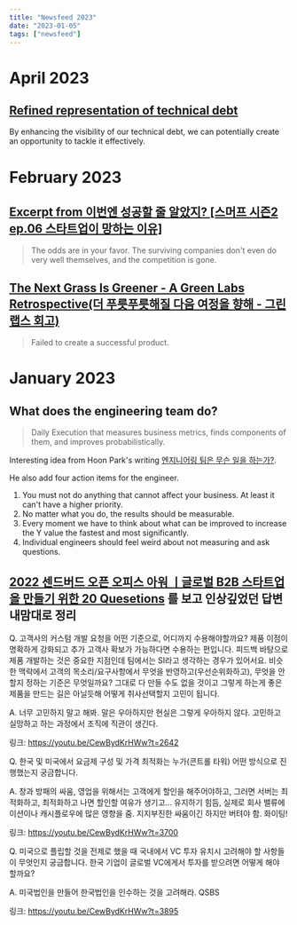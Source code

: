 ```yaml
---
title: "Newsfeed 2023"
date: "2023-01-05"
tags: ["newsfeed"]
---
```


# April 2023

## [Refined representation of technical debt](https://mobile.twitter.com/John_Grib/status/1642361106319691787)

By enhancing the visibility of our technical debt, we can potentially create an opportunity to tackle it effectively.

# February 2023

## [Excerpt from 이번엔 성공할 줄 알았지? [스머프 시즌2 ep.06 스타트업이 망하는 이유]](https://www.youtube.com/watch?v=-_t7JTyMj3k&t=3230s)

> The odds are in your favor. The surviving companies don't even do very well themselves, and the competition is gone.

## [The Next Grass Is Greener - A Green Labs Retrospective(더 푸릇푸릇해질 다음 여정을 향해 - 그린랩스 회고)](https://velog.io/@jaeholee/%EB%8D%94-%ED%91%B8%EB%A6%87%ED%91%B8%EB%A6%87%ED%95%B4%EC%A7%88-%EB%8B%A4%EC%9D%8C-%EC%97%AC%EC%A0%95%EC%9D%84-%ED%96%A5%ED%95%B4-%EA%B7%B8%EB%A6%B0%EB%9E%A9%EC%8A%A4-%ED%9A%8C%EA%B3%A0)

> Failed to create a successful product.

# January 2023

## What does the engineering team do?

> Daily Execution that measures business metrics, finds components of them, and improves probabilistically.

Interesting idea from Hoon Park's writing [엔지니어링 팀은 무슨 일을 하는가?](https://disquiet.io/@kun/makerlog/5843).

He also add four action items for the engineer.

1. You must not do anything that cannot affect your business. At least it can't have a higher priority.
2. No matter what you do, the results should be measurable.
3. Every moment we have to think about what can be improved to increase the Y value the fastest and most significantly.
4. Individual engineers should feel weird about not measuring and ask questions.

## [2022 센드버드 오픈 오피스 아워 ㅣ글로벌 B2B 스타트업을 만들기 위한 20 Quesetions](https://youtu.be/CewBydKrHWw) 를 보고 인상깊었던 답변 내맘대로 정리

Q. 고객사의 커스텀 개발 요청을 어떤 기준으로, 어디까지 수용해야할까요? 제품 이점이 명확하게 강화되고 추가 고객사 확보가 가능하다면 수용하는 편입니다. 피드백 바탕으로 제품 개발하는 것은 중요한 지점인데 팀에서는 SI라고 생각하는 경우가 있어서요. 비슷한 맥락에서 고객의 목소리/요구사항에서 무엇을 반영하고(우선순위화하고), 무엇을 안 할지 정하는 기준은 무엇일까요? 그대로 다 만들 수도 없을 것이고 그렇게 하는게 좋은 제품을 만드는 길은 아닐듯해 어떻게 취사선택할지 고민이 됩니다.

A. 너무 고민하지 말고 해봐. 말은 우아하지만 현실은 그렇게 우아하지 않다. 고민하고 실망하고 하는 과정에서 조직에 직관이 생긴다.

링크: https://youtu.be/CewBydKrHWw?t=2642

Q. 한국 및 미국에서 요금제 구성 및 가격 최적화는 누가(콘트롤 타워) 어떤 방식으로 진행했는지 궁금합니다.

A. 창과 방패의 싸움, 영업을 위해서는 고객에게 할인을 해주어야하고, 그러면 서버는 최적화하고, 최적화하고 나면 할인할 여유가 생기고... 유지하기 힘듬, 실제로 회사 밸류에이션이나 캐시플로우에 많은 영향을 줌. 지지부진한 싸움이긴 하지만 버텨야 함. 화이팅!

링크: https://youtu.be/CewBydKrHWw?t=3700

Q. 미국으로 플립할 것을 전제로 했을 때 국내에서 VC 투자 유치시 고려해야 할 사항들이 무엇인지 궁금합니다. 한국 기업이 글로벌 VC에게서 투자를 받으려면 어떻게 해야 할까요?

A. 미국법인을 만들어 한국법인을 인수하는 것을 고려해라. QSBS

링크: https://youtu.be/CewBydKrHWw?t=3895
